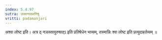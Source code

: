 ```yaml
---
index: 5.4.97
sutra: उपमानादप्राणिषु
vritti: padamanjari
---
```


 अश्वा लोष्ट इति। अत्र ठ् नञस्तत्पुरुषात्ऽ इति प्रतिषेधेन भाव्यम्, तस्मान्निः श्वा लोष्ट इति प्रत्युदाहर्तव्यम् ॥